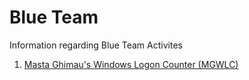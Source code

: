 # Blue Team
Information regarding Blue Team Activites
1.  [Masta Ghimau's Windows Logon Counter (MGWLC)](https://github.com/gh1mau/BlueTeam/tree/main/mgwlc)
